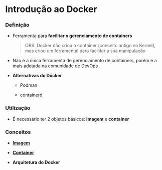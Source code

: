 # Introdução ao Docker

### Definição

* Ferramenta para **facilitar o gerenciamento de containers**

  > OBS: Docker não criou o container (conceito antigo no Kernel), mas criou um ferramental para facilitar a sua manipulação

* Não é a única ferramenta de gerenciamento de containers, porém é a mais adotada na comunidade de DevOps

* **Alternativas do Docker**

  * Podman

  * containerd

### Utilização

* É necessário ter 2 objetos básicos: **imagem** e **container**

### Conceitos

* [**Imagem**](conceito-imagem.md)

* [**Container**](vm-e-container.md)

* **Arquitetura do Docker**